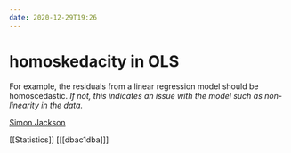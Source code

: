 ```yaml
---
date: 2020-12-29T19:26
---
```


# homoskedacity in OLS

For example, the residuals from a linear regression model should be homoscedastic. *If not, this indicates an issue with the model such as non-linearity in the data.*

[Simon Jackson](https://drsimonj.svbtle.com/visualising-residuals)

[[Statistics]]
[[[dbac1dba]]]
